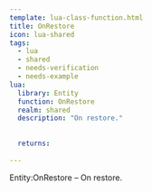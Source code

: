 ```yaml
---
template: lua-class-function.html
title: OnRestore
icon: lua-shared
tags:
  - lua
  - shared
  - needs-verification
  - needs-example
lua:
  library: Entity
  function: OnRestore
  realm: shared
  description: "On restore."
  
  
  returns:
    
---
```


<div class="lua__search__keywords">
Entity:OnRestore &#x2013; On restore.
</div>
